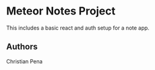 # Meteor Notes Project

This includes a basic react and auth setup for a note app.

## Authors

Christian Pena